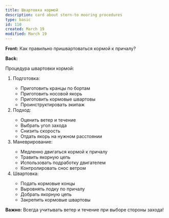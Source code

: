 ```yaml
---
title: Швартовка кормой
description: card about stern-to mooring procedures
type: basic
id: 110
created: March 19
modified: March 19
---
```


**Front:**
Как правильно пришвартоваться кормой к причалу?

**Back:**
<p>Процедура швартовки кормой:</p>

<ol>
  <li>Подготовка:</li>
    <ul>
      <li>Приготовить кранцы по бортам</li>
      <li>Приготовить носовой якорь</li>
      <li>Приготовить кормовые швартовы</li>
      <li>Проинструктировать экипаж</li>
    </ul>

  <li>Подход:</li>
    <ul>
      <li>Оценить ветер и течение</li>
      <li>Выбрать угол захода</li>
      <li>Снизить скорость</li>
      <li>Отдать якорь на нужном расстоянии</li>
    </ul>

  <li>Маневрирование:</li>
    <ul>
      <li>Медленно двигаться кормой к причалу</li>
      <li>Травить якорную цепь</li>
      <li>Использовать подработку двигателем</li>
      <li>Контролировать снос ветром</li>
    </ul>

  <li>Швартовка:</li>
    <ul>
      <li>Подать кормовые концы</li>
      <li>Выровнять лодку по причалу</li>
      <li>Добрать якорную цепь</li>
      <li>Закрепить кормовые швартовы</li>
    </ul>
</ol>

<p><strong>Важно:</strong> Всегда учитывать ветер и течение при выборе стороны захода!</p>

